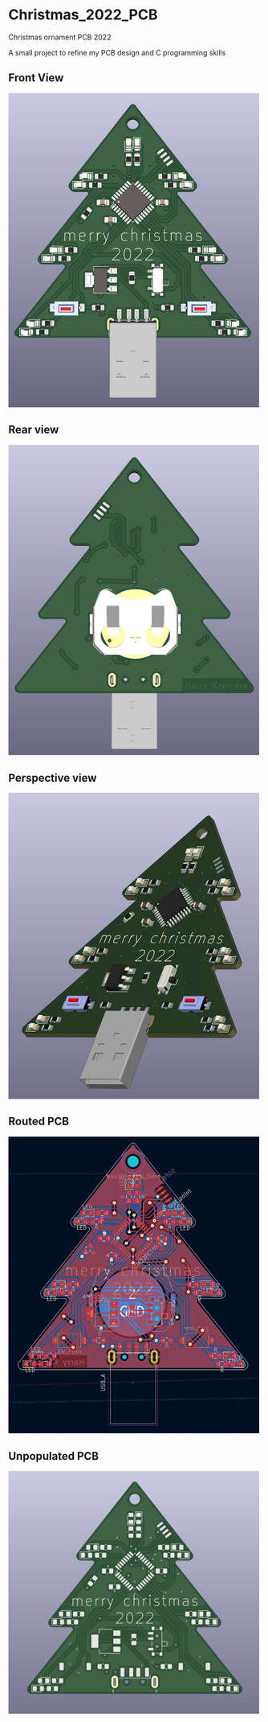# Christmas_2022_PCB
Christmas ornament PCB 2022

A small project to refine my PCB design and C programming skills

## Front View

<img align="centre" width="500" src="./images/3D_front.PNG">

## Rear view
<img align="centre" width="500" src="./images/3D_back.PNG">

## Perspective view
<img align="centre" width="500" src="./images/3D_orth.PNG">

## Routed PCB
<img align="centre" width="500" src="./images/PCB _front.PNG">

## Unpopulated PCB
<img align="centre" width="500" src="./images/footprint.PNG">